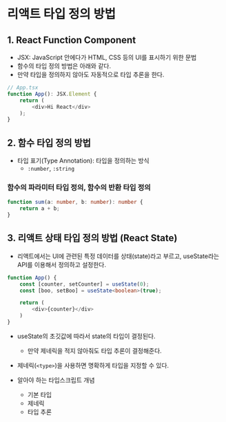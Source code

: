 # 리액트 타입 정의 방법
## 1. React Function Component
- JSX: JavaScript 안에다가 HTML, CSS 등의 UI를 표시하기 위한 문법
- 함수의 타입 정의 방법은 아래와 같다.
- 만약 타입을 정의하지 않아도 자동적으로 타입 추론을 한다.
```typescript
// App.tsx
function App(): JSX.Element {
	return (
		<div>Hi React</div>
	);
}
```

## 2. 함수 타입 정의 방법
- 타입 표기(Type Annotation): 타입을 정의하는 방식
	- `:number`, `:string`
### 함수의 파라미터 타입 정의, 함수의 반환 타입 정의
```typescript
function sum(a: number, b: number): number {
	return a + b;
}
```

## 3. 리액트 상태 타입 정의 방법 (React State)
- 리액트에서는 UI에 관련된 특정 데이터를 상태(state)라고 부르고, useState라는 API를 이용해서 정의하고 설정한다.
```typescript
function App() {
	const [counter, setCounter] = useState(0);
	const [boo, setBoo] = useState<boolean>(true);

	return (
		<div>{counter}</div>
	)
}
```
- useState의 초깃값에 따라서 state의 타입이 결정된다.
	- 만약 제네릭을 적지 않아줘도 타입 추론이 결정해준다.
- 제네릭(`<type>`)을 사용하면 명확하게 타입을 지정할 수 있다.



- 알아야 하는 타입스크립트 개념
	- 기본 타입
	- 제네릭
	- 타입 추론

##